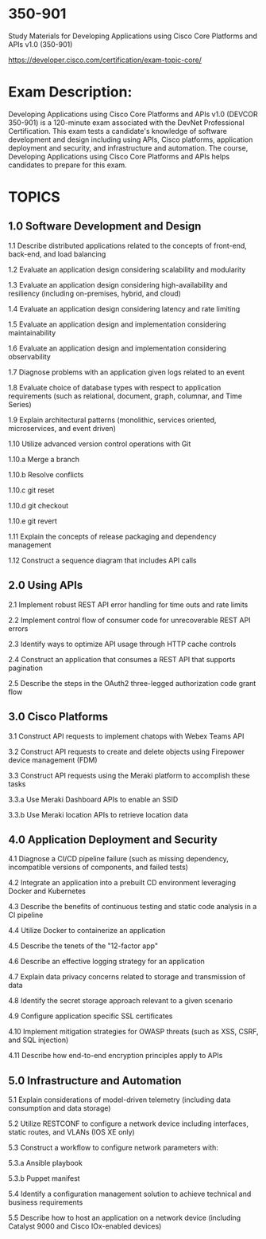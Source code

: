 # 350-901
Study Materials for Developing Applications using Cisco Core Platforms and APIs v1.0 (350-901)

https://developer.cisco.com/certification/exam-topic-core/

# Exam Description: 
Developing Applications using Cisco Core Platforms and APIs v1.0 (DEVCOR 350-901) is a 120-minute exam associated with the DevNet Professional Certification. This exam tests a candidate's knowledge of software development and design including using APIs, Cisco platforms, application deployment and security, and infrastructure and automation. The course, Developing Applications using Cisco Core Platforms and APIs helps candidates to prepare for this exam.

# TOPICS 
## 1.0 Software Development and Design

1.1 Describe distributed applications related to the concepts of front-end, back-end, and load balancing

1.2 Evaluate an application design considering scalability and modularity

1.3 Evaluate an application design considering high-availability and resiliency (including on-premises, hybrid, and cloud)

1.4 Evaluate an application design considering latency and rate limiting

1.5 Evaluate an application design and implementation considering maintainability

1.6 Evaluate an application design and implementation considering observability

1.7 Diagnose problems with an application given logs related to an event

1.8 Evaluate choice of database types with respect to application requirements (such as relational, document, graph, columnar, and Time Series)

1.9 Explain architectural patterns (monolithic, services oriented, microservices, and event driven)

1.10 Utilize advanced version control operations with Git

1.10.a Merge a branch

1.10.b Resolve conflicts

1.10.c git reset

1.10.d git checkout

1.10.e git revert

1.11 Explain the concepts of release packaging and dependency management

1.12 Construct a sequence diagram that includes API calls

## 2.0 Using APIs

2.1 Implement robust REST API error handling for time outs and rate limits

2.2 Implement control flow of consumer code for unrecoverable REST API errors

2.3 Identify ways to optimize API usage through HTTP cache controls

2.4 Construct an application that consumes a REST API that supports pagination

2.5 Describe the steps in the OAuth2 three-legged authorization code grant flow

## 3.0 Cisco Platforms

3.1 Construct API requests to implement chatops with Webex Teams API

3.2 Construct API requests to create and delete objects using Firepower device management (FDM)

3.3 Construct API requests using the Meraki platform to accomplish these tasks

3.3.a Use Meraki Dashboard APIs to enable an SSID

3.3.b Use Meraki location APIs to retrieve location data

## 4.0 Application Deployment and Security

4.1 Diagnose a CI/CD pipeline failure (such as missing dependency, incompatible versions of components, and failed tests)

4.2 Integrate an application into a prebuilt CD environment leveraging Docker and Kubernetes

4.3 Describe the benefits of continuous testing and static code analysis in a CI pipeline

4.4 Utilize Docker to containerize an application

4.5 Describe the tenets of the "12-factor app"

4.6 Describe an effective logging strategy for an application

4.7 Explain data privacy concerns related to storage and transmission of data

4.8 Identify the secret storage approach relevant to a given scenario

4.9 Configure application specific SSL certificates

4.10 Implement mitigation strategies for OWASP threats (such as XSS, CSRF, and SQL injection)

4.11 Describe how end-to-end encryption principles apply to APIs

## 5.0 Infrastructure and Automation

5.1 Explain considerations of model-driven telemetry (including data consumption and data storage)

5.2 Utilize RESTCONF to configure a network device including interfaces, static routes, and VLANs (IOS XE only)

5.3 Construct a workflow to configure network parameters with:

5.3.a Ansible playbook

5.3.b Puppet manifest

5.4 Identify a configuration management solution to achieve technical and business requirements

5.5 Describe how to host an application on a network device (including Catalyst 9000 and Cisco IOx-enabled devices)

